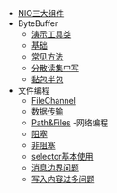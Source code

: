 
- [NIO三大组件](/md/nio-hm/01.NIO三大组件.md)
- ByteBuffer
  - [演示工具类](/md/nio-hm/ByteBuffer/01.ByteBuffer演示工具类.md)
  - [基础](/md/nio-hm/ByteBuffer/02.ByteBuffer基础.md)
  - [常见方法](/md/nio-hm/ByteBuffer/03.ByteBuffer常见方法.md)
  - [分散读集中写](/md/nio-hm/ByteBuffer/04.ByteBuffer分散读集中写.md)
  - [黏包半包](/md/nio-hm/ByteBuffer/05.ByteBuffer黏包半包.md)
- 文件编程
  - [FileChannel](/md/nio-hm/文件编程/01.文件编程-FileChannel.md)
  - [数据传输](/md/nio-hm/文件编程/02.文件编程-数据传输.md)
  - [Path&Files](/md/nio-hm/文件编程/03.文件编程-Path&Files.md)
-网络编程
  - [阻塞](/md/nio-hm/网络编程/01.网络编程-阻塞.md)
  - [非阻塞](/md/nio-hm/网络编程/02.网络编程-非阻塞.md)
  - [selector基本使用](/md/nio-hm/网络编程/03.网络编程-selector基本使用.md)
  - [消息边界问题](/md/nio-hm/网络编程/04.网络编程-消息边界.md)
  - [写入内容过多问题](/md/nio-hm/网络编程/04.网络编程-写入内容过多.md)